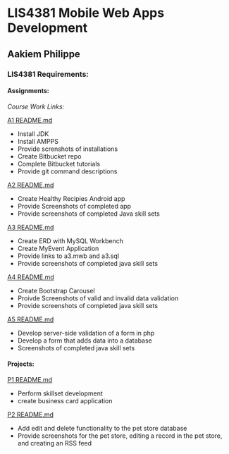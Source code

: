 # LIS4381 Mobile Web Apps Development

## Aakiem Philippe

### LIS4381 Requirements:


#### Assignments:
*Course Work Links:*

[A1 README.md](a1/README.md "My A1 README.md file")

- Install JDK
- Install AMPPS
- Provide screnshots of installations
- Create Bitbucket repo
- Complete Bitbucket tutorials
- Provide git command descriptions

[A2 README.md](a2/README.md "My A2 README.md file")

- Create Healthy Recipies Android app
- Provide Screenshots of completed app
- Provide screenshots of completed Java skill sets

[A3 README.md](a3/README.md "My A3 README.md file")
 
- Create ERD with MySQL Workbench
- Create MyEvent Application
- Provide links to a3.mwb and a3.sql
- Provide screenshots of completed java skill sets

[A4 README.md](a4/README.md "My A4 README.md file")

- Create Bootstrap Carousel
- Proivde Screenshots of valid and invalid data validation
- Provide screenshots of completed java skill sets

[A5 README.md](a5/README.md "My A5 README.md file")

- Develop server-side validation of a form in php
- Develop a form that adds data into a database
- Screenshots of completed java skill sets

#### Projects:
[P1 README.md](p1/README.md "My P1 README.md file")

- Perform skillset development
- create business card application

[P2 README.md](p2/README.md "My P2 README.md file")

- Add edit and delete functionality to the pet store database 
- Provide screenshots for the pet store, editing a record in the pet store, and creating an RSS feed
